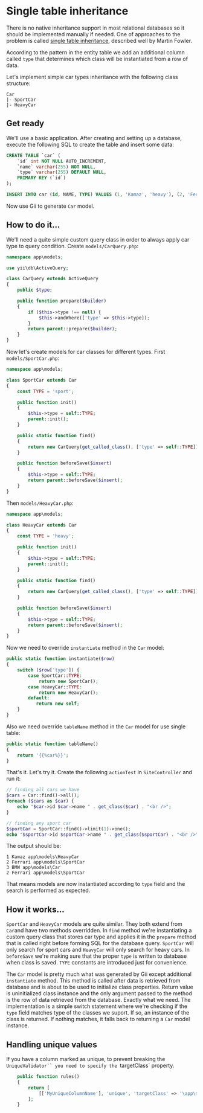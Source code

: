 Single table inheritance
========================

There is no native inheritance support in most relational databases so it should be implemented manually if needed.
One of approaches to the problem is called [single table inheritance](http://martinfowler.com/eaaCatalog/singleTableInheritance.html),
described well by Martin Fowler.

According to the pattern in the entity table we add an additional column called `type` that determines which class will be instantiated from a row of data.

Let's implement simple car types inheritance with the following class structure:

```
Car
|- SportCar
|- HeavyCar
```

Get ready
---------

We'll use a basic application. After creating and setting up a database, execute the following SQL to create the table and insert some data:

```sql
CREATE TABLE `car` (
    `id` int NOT NULL AUTO_INCREMENT,
    `name` varchar(255) NOT NULL,
    `type` varchar(255) DEFAULT NULL,
    PRIMARY KEY (`id`)
);

INSERT INTO car (id, NAME, TYPE) VALUES (1, 'Kamaz', 'heavy'), (2, 'Ferrari', 'sport'), (3, 'BMW', 'city');
```

Now use Gii to generate `Car` model.


How to do it...
---------------

We'll need a quite simple custom query class in order to always apply car type to query condition. Create `models/CarQuery.php`:

```php
namespace app\models;

use yii\db\ActiveQuery;

class CarQuery extends ActiveQuery
{
    public $type;

    public function prepare($builder)
    {
        if ($this->type !== null) {
            $this->andWhere(['type' => $this->type]);
        }
        return parent::prepare($builder);
    }
}
```

Now let's create models for car classes for different types. First `models/SportCar.php`:

```php
namespace app\models;

class SportCar extends Car
{
    const TYPE = 'sport';

    public function init()
    {
        $this->type = self::TYPE;
        parent::init();
    }

    public static function find()
    {
        return new CarQuery(get_called_class(), ['type' => self::TYPE]);
    }

    public function beforeSave($insert)
    {
        $this->type = self::TYPE;
        return parent::beforeSave($insert);
    }
}
```

Then `models/HeavyCar.php`:

```php
namespace app\models;

class HeavyCar extends Car
{
    const TYPE = 'heavy';

    public function init()
    {
        $this->type = self::TYPE;
        parent::init();
    }

    public static function find()
    {
        return new CarQuery(get_called_class(), ['type' => self::TYPE]);
    }

    public function beforeSave($insert)
    {
        $this->type = self::TYPE;
        return parent::beforeSave($insert);
    }
}
```

Now we need to override `instantiate` method in the `Car` model:

```php
public static function instantiate($row)
{
    switch ($row['type']) {
        case SportCar::TYPE:
            return new SportCar();
        case HeavyCar::TYPE:
            return new HeavyCar();
        default:
           return new self;
    }
}
```

Also we need override `tableName` method in the `Car` model for use single table:

```php
public static function tableName()
{
    return '{{%car%}}';
}
```

That's it. Let's try it. Create the following `actionTest` in `SiteController` and run it:

```php
// finding all cars we have
$cars = Car::find()->all();
foreach ($cars as $car) {
    echo "$car->id $car->name " . get_class($car) . "<br />";
}

// finding any sport car
$sportCar = SportCar::find()->limit(1)->one();
echo "$sportCar->id $sportCar->name " . get_class($sportCar) . "<br />";
```

The output should be:

```
1 Kamaz app\models\HeavyCar
2 Ferrari app\models\SportCar
3 BMW app\models\Car
2 Ferrari app\models\SportCar
```

That means models are now instantiated according to `type` field and the search is performed as expected.

How it works...
---------------

`SportCar` and `HeavyCar` models are quite similar. They both extend from `Car`and have two methods overridden. In
`find` method we're instantiating a custom query class that stores car type and applies it in the `prepare` method that is called right before forming SQL for the database query. `SportCar` will only search for sport cars and `HeavyCar` will only search for heavy cars. In `beforeSave` we're making sure that the proper `type` is written to database when class is saved. `TYPE` constants
are introduced just for convenience.

The `Car` model is pretty much what was generated by Gii except additional `instantiate` method. This method is called
after data is retrieved from database and is about to be used to initialize class properties. Return value is uninitialized
class instance and the only argument passed to the method is the row of data retrieved from the database. Exactly what we need.
The implementation is a simple switch statement where we're checking if the `type` field matches type of the classes we suport.
If so, an instance of the class is returned. If nothing matches, it falls back to returning a `Car` model instance. 

Handling unique values
----------------------

If you have a column marked as unique, to prevent breaking the `UniqueValidator`` you need to specify the `targetClass`
property.

```php
    public function rules()
    {
        return [
            [['MyUniqueColumnName'], 'unique', 'targetClass' => '\app\models\Car'],
        ];
    }
```
